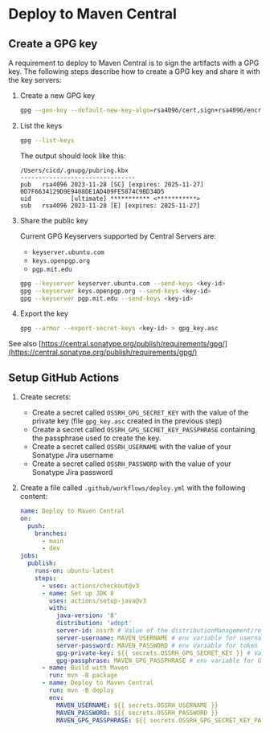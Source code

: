 # Deploy to Maven Central

## Create a GPG key

A requirement to deploy to Maven Central is to sign the artifacts with a GPG key. The following steps describe how to
create a GPG key and share it with the key servers:

1. Create a new GPG key

    ```bash
    gpg --gen-key --default-new-key-algo=rsa4096/cert,sign+rsa4096/encr
    ```
 
2. List the keys

    ```bash
    gpg --list-keys
    ```

    The output should look like this:

    ```
    /Users/cicd/.gnupg/pubring.kbx
    --------------------------------
    pub   rsa4096 2023-11-28 [SC] [expires: 2025-11-27]
    0D7F6634129D9E9408DE1AD409FE5874C9BD34D5
    uid           [ultimate] *********** <***********>
    sub   rsa4096 2023-11-28 [E] [expires: 2025-11-27]
   ```
3. Share the public key

   Current GPG Keyservers supported by Central Servers are:

   - `keyserver.ubuntu.com`
   - `keys.openpgp.org`
   - `pgp.mit.edu`

    ```bash
    gpg --keyserver keyserver.ubuntu.com --send-keys <key-id>
    gpg --keyserver keys.openpgp.org --send-keys <key-id>
    gpg --keyserver pgp.mit.edu --send-keys <key-id>
    ```

4. Export the key

    ```bash
    gpg --armor --export-secret-keys <key-id> > gpg_key.asc
    ```

See also [https://central.sonatype.org/publish/requirements/gpg/](https://central.sonatype.org/publish/requirements/gpg/)

## Setup GitHub Actions

1. Create secrets:

   - Create a secret called `OSSRH_GPG_SECRET_KEY` with the value of the private key (file `gpg_key.asc` created in the previous step)
   - Create a secret called `OSSRH_GPG_SECRET_KEY_PASSPHRASE` containing the passphrase used to create the key.
   - Create a secret called `OSSRH_USERNAME` with the value of your Sonatype Jira username
   - Create a secret called `OSSRH_PASSWORD` with the value of your Sonatype Jira password

2. Create a file called `.github/workflows/deploy.yml` with the following content:

   ```yaml
   name: Deploy to Maven Central
   on:
     push:
       branches:
         - main
         - dev
   jobs:
     publish:
       runs-on: ubuntu-latest 
       steps:
         - uses: actions/checkout@v3
         - name: Set up JDK 8
           uses: actions/setup-java@v3
           with:
             java-version: '8'
             distribution: 'adopt'
             server-id: ossrh # Value of the distributionManagement/repository/id field of the pom.xml
             server-username: MAVEN_USERNAME # env variable for username in deploy
             server-password: MAVEN_PASSWORD # env variable for token in deploy
             gpg-private-key: ${{ secrets.OSSRH_GPG_SECRET_KEY }} # Value of the GPG private key to import
             gpg-passphrase: MAVEN_GPG_PASSPHRASE # env variable for GPG private key passphrase
         - name: Build with Maven
           run: mvn -B package
         - name: Deploy to Maven Central
           run: mvn -B deploy
           env:
             MAVEN_USERNAME: ${{ secrets.OSSRH_USERNAME }}
             MAVEN_PASSWORD: ${{ secrets.OSSRH_PASSWORD }}
             MAVEN_GPG_PASSPHRASE: ${{ secrets.OSSRH_GPG_SECRET_KEY_PASSWORD }}
   ```

